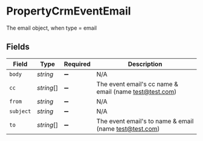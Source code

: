 # PropertyCrmEventEmail

The email object, when type = email


## Fields

| Field                                                    | Type                                                     | Required                                                 | Description                                              |
| -------------------------------------------------------- | -------------------------------------------------------- | -------------------------------------------------------- | -------------------------------------------------------- |
| `body`                                                   | *string*                                                 | :heavy_minus_sign:                                       | N/A                                                      |
| `cc`                                                     | *string*[]                                               | :heavy_minus_sign:                                       | The event email's cc name & email (name <test@test.com>) |
| `from`                                                   | *string*                                                 | :heavy_minus_sign:                                       | N/A                                                      |
| `subject`                                                | *string*                                                 | :heavy_minus_sign:                                       | N/A                                                      |
| `to`                                                     | *string*[]                                               | :heavy_minus_sign:                                       | The event email's to name & email (name <test@test.com>) |